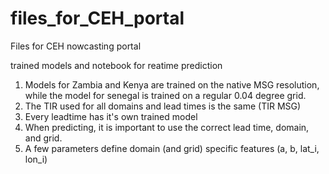 # files_for_CEH_portal
Files for CEH nowcasting portal

trained models and notebook for reatime prediction

1) Models for Zambia and Kenya are trained on the native MSG resolution, while the model for senegal is trained on a regular 0.04 degree grid.
2) The TIR used for all domains and lead times is the same (TIR MSG)
3) Every leadtime has it's own trained model
4) When predicting, it is important to use the correct lead time, domain, and grid.
5) A few parameters define domain (and grid) specific features (a, b, lat_i, lon_i)
